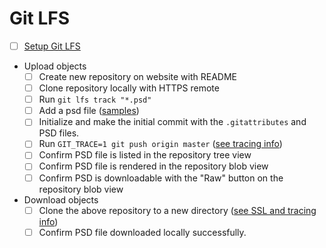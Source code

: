 # Git LFS
  - [ ] [Setup Git LFS](https://git-lfs.github.com)
  - Upload objects
    - [ ] Create new repository on website with README
    - [ ] Clone repository locally with HTTPS remote
    - [ ] Run `git lfs track "*.psd"`
    - [ ] Add a psd file ([samples](https://github.com/github/renderables/tree/master/psds))
    - [ ] Initialize and make the initial commit with the `.gitattributes` and PSD files.
    - [ ] Run `GIT_TRACE=1 git push origin master` ([see tracing info](https://github.com/github/pe-releases/blob/master/qa/ghes-manifests/docs/git-media.md))
    - [ ] Confirm PSD file is listed in the repository tree view
    - [ ] Confirm PSD file is rendered in the repository blob view
    - [ ] Confirm PSD is downloadable with the "Raw" button on the repository blob view
  - Download objects
    - [ ] Clone the above repository to a new directory ([see SSL and tracing info](https://github.com/github/pe-releases/blob/master/qa/ghes-manifests/docs/git-media.md))
    - [ ] Confirm PSD file downloaded locally successfully.
